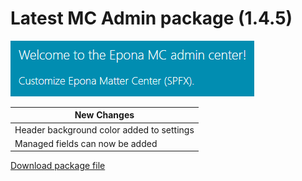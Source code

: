 <h1>Latest MC Admin package (1.4.5)</h1>
<img src="../MCAdmin_logo.png">

|New Changes|
--- |
|Header background color added to settings|
|Managed fields can now be added|


<a href="./mcadmin.sppkg" target="_blank">Download package file</a>